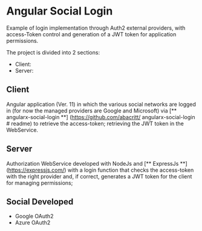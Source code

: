 # Angular Social Login

Example of login implementation through Auth2 external providers, with access-Token control and generation of a JWT token for application permissions.

The project is divided into 2 sections:
 - Client:
 - Server:
 
## Client

Angular application (Ver. 11) in which the various social networks are logged in (for now the managed providers are Google and Microsoft) via [** angularx-social-login **] (https://github.com/abacritt/ angularx-social-login # readme) to retrieve the access-token; retrieving the JWT token in the WebService.

## Server

Authorization WebService developed with NodeJs and [** ExpressJs **] (https://expressjs.com/) with a login function that checks the access-token with the right provider and, if correct, generates a JWT token for the client for managing permissions;

## Social Developed

- Google OAuth2
- Azure OAuth2

